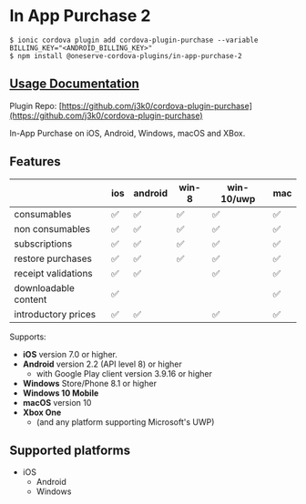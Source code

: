 # In App Purchase 2

```
$ ionic cordova plugin add cordova-plugin-purchase --variable BILLING_KEY="<ANDROID_BILLING_KEY>"
$ npm install @oneserve-cordova-plugins/in-app-purchase-2
```

## [Usage Documentation](https://oneserve.gitbook.io/oneserve-cordova-plugins/plugins/in-app-purchase-2/)

Plugin Repo: [https://github.com/j3k0/cordova-plugin-purchase](https://github.com/j3k0/cordova-plugin-purchase)

In-App Purchase on iOS, Android, Windows, macOS and XBox.

## Features

|  | ios | android | win-8 | win-10/uwp | mac |
|--|--|--|--|--|--|
| consumables | ✅ | ✅ | ✅ | ✅ | ✅ |
| non consumables | ✅ | ✅ | ✅ | ✅ | ✅ |
| subscriptions | ✅ | ✅ | ✅ | ✅ | ✅ |
| restore purchases | ✅ | ✅ | ✅ | ✅ | ✅ |
| receipt validations | ✅ | ✅ |  | ✅ | ✅ |
| downloadable content | ✅ |   |   |   | ✅ |
| introductory prices | ✅ | ✅ |   | ✅ | ✅ |

Supports:

 - **iOS** version 7.0 or higher.
 - **Android** version 2.2 (API level 8) or higher
   - with Google Play client version 3.9.16 or higher
 - **Windows** Store/Phone 8.1 or higher
 - **Windows 10 Mobile**
 - **macOS** version 10
 - **Xbox One**
   - (and any platform supporting Microsoft's UWP)

## Supported platforms

- iOS
  - Android
  - Windows
  


